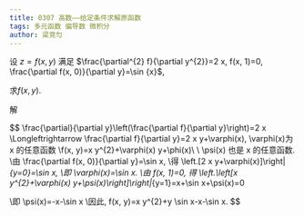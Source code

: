 ```yaml
---
title: 0307 高数——给定条件求解原函数
tags: 多元函数 偏导数 微积分 
author: 梁竞匀
---
```






设 $z=f(x, y)$ 满足 $\frac{\partial^{2} f}{\partial y^{2}}=2 x, f(x, 1)=0, \frac{\partial f(x, 0)}{\partial y}=\sin {x}$, 

求$f(x, y)$.



<!--more-->



解 


$$
\frac{\partial}{\partial y}\left(\frac{\partial f}{\partial y}\right)=2 x \Longleftrightarrow \frac{\partial f}{\partial y}=2 x y+\varphi(x), \varphi(x)为x 的任意函数 
\\f(x, y)=x y^{2}+\varphi(x) y+\phi(x)\ \ 
\psi(x) 也是 x 的任意函数.
\\由 \frac{\partial f(x, 0)}{\partial y}=\sin x, 
\\得 \left.[2 x y+\varphi(x)]\right|_{y=0}=\sin x, 
\\即 \varphi(x)=\sin x. 
\\由 f(x, 1)=0, 得
\left.\left[x y^{2}+\varphi(x) y+\psi(x)\right]\right|_{y=1}=x+\sin x+\psi(x)=0

\\即 \psi(x)=-x-\sin x
\\因此, f(x, y)=x y^{2}+y \sin x-x-\sin x.
$$
